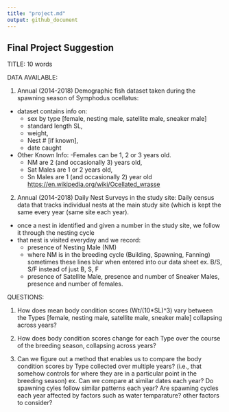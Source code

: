 ```yaml
---
title: "project.md"
output: github_document
---
```


## Final Project Suggestion

TITLE: 10 words


DATA AVAILABLE:

1) Annual (2014-2018) Demographic fish dataset taken during the spawning season of Symphodus ocellatus:
- dataset contains info on: 
    - sex by type [female, nesting male, satellite male, sneaker male] 
    - standard length SL, 
    - weight, 
    - Nest # [if known], 
    - date caught
- Other Known Info: 
  -Females can be 1, 2 or 3 years old. 
  - NM are 2 (and occasionally 3) years old, 
  - Sat Males are 1 or 2 years old, 
  - Sn Males are 1 (and occasionally 2) year old
https://en.wikipedia.org/wiki/Ocellated_wrasse

2) Annual (2014-2018) Daily Nest Surveys in the study site:
Daily census data that tracks individual nests at the main study site (which is kept the same every year (same site each year).
- once a nest in identified and given a number in the study site, we follow it through the nesting cycle
- that nest is visited everyday and we record:
  - presence of Nesting Male (NM)
  - where NM is in the breeding cycle (Building, Spawning, Fanning) sometimes these lines blur when entered into our data sheet  ex. B/S, S/F instead of just B, S, F
  - presence of Satellite Male, presence and number of Sneaker Males, presence and number of females.
  
  
QUESTIONS:

1. How does mean body condition scores (Wt/(10*SL)^3) vary between the Types [female, nesting male, satellite male, sneaker male] collapsing across years? 

2. How does body condition scores change for each Type over the course of the breeding season, collapsing across years?

3. Can we figure out a method that enables us to compare the body condition scores by Type collected over multiple years? (i.e., that somehow controls for where they are in a particular point in the  breeding season)
  ex. Can we compare at similar dates each year?
      Do spawning cyles follow similar patterns each year?
      Are spawning cycles each year affected by factors such as water temparature? other factors to consider?

  

